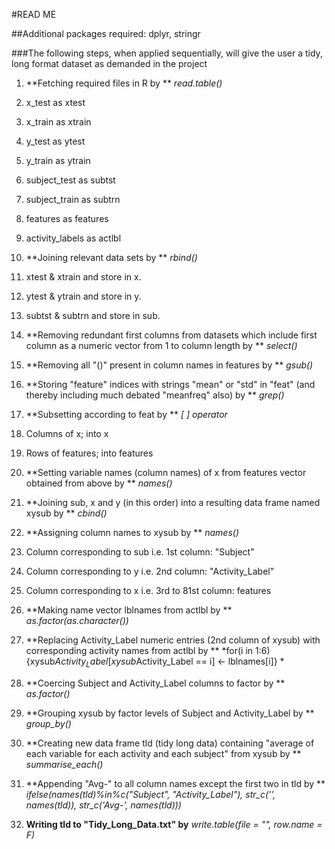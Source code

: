 #READ ME

##Additional packages required: dplyr, stringr

###The following steps, when applied sequentially, will give the user a tidy, long format dataset as demanded in the project



1. **Fetching required files in R by ** *read.table()*

  1. x_test as xtest
  2. x_train as xtrain
  3. y_test as ytest
  4. y_train as ytrain
  5. subject_test as subtst
  6. subject_train as subtrn
  7. features as features
  8. activity_labels as actlbl

2. **Joining relevant data sets by ** *rbind()*

  1. xtest & xtrain and store in x. 
  2. ytest & ytrain and store in y.
  3. subtst & subtrn and store in sub.

3. **Removing redundant first columns from datasets which include first column as a numeric vector from 1 to column length by ** *select()*

4. **Removing all "()" present in column names in features by ** *gsub()*

5. **Storing "feature" indices with strings "mean" or "std" in "feat" (and thereby including much debated "meanfreq" also) by ** *grep()*

6. **Subsetting according to feat by ** *[ ] operator*

  1. Columns of x; into x
  2. Rows of features; into features
  
7. **Setting variable names (column names) of  x from features vector obtained from above by ** *names()*

8. **Joining sub, x and y (in this order) into a resulting data frame named xysub by ** *cbind()*

9. **Assigning column names to xysub by ** *names()*

  1. Column corresponding to sub i.e. 1st column: "Subject"
  2. Column corresponding to y i.e. 2nd column: "Activity_Label"
  3. Column corresponding to x i.e. 3rd to 81st column: features 
  
10. **Making name vector lblnames from actlbl by ** *as.factor(as.character())*

11. **Replacing Activity_Label numeric entries (2nd column of xysub) with corresponding activity names from actlbl by ** *for(i in 1:6) {xysub$Activity_Label[xysub$Activity_Label == i] <- lblnames[i]} *

12. **Coercing Subject and Activity_Label columns to factor by ** *as.factor()*

13. **Grouping xysub by factor levels of Subject and Activity_Label by ** *group_by()*

14. **Creating new data frame tld (tidy long data) containing "average of each variable for each activity and each subject" from xysub by ** *summarise_each()*

15. **Appending "Avg-" to all column names except the first two in tld by ** *ifelse(names(tld)%in%c("Subject", "Activity_Label"), str_c('', names(tld)), str_c('Avg-', names(tld)))*

16. **Writing tld to "Tidy_Long_Data.txt" by** *write.table(file = "", row.name = F)*

